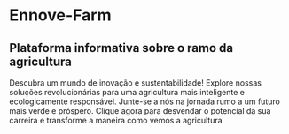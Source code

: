 # Ennove-Farm

## Plataforma informativa sobre o ramo da agricultura 


Descubra um mundo de inovação e sustentabilidade! Explore nossas soluções revolucionárias para uma agricultura mais inteligente e ecologicamente responsável. Junte-se a nós na jornada rumo a um futuro mais verde e próspero. Clique agora para desvendar o potencial da sua carreira e transforme a maneira como vemos a agricultura

